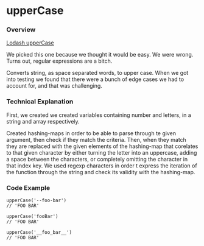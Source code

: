 # upperCase

### Overview

[Lodash upperCase](https://lodash.com/docs#upperCase)

We picked this one because we thought it would be easy. We were wrong. Turns out, regular expressions are a bitch.

Converts string, as space separated words, to upper case. When we got into testing we found that there were a bunch of edge cases we had to account for, and that was challenging.

### Technical Explanation

First, we created we created variables containing number and letters, in a string and array respectively. 

Created hashing-maps in order to be able to parse through te given argument, then check if they match the criteria. Then, when they match they are replaced with the given elements of the hashing-map that corelates to that given character by either turning the letter into an uppercase, adding a space between the characters, or completely omitting the character in that index key. We used regexp characters in order t express the iteration of the function through the string and check its validity with the hashing-map.



### Code Example

```
upperCase('--foo-bar')
// 'FOO BAR'

upperCase('fooBar')
// 'FOO BAR'

upperCase('__foo_bar__')
// 'FOO BAR'
```
